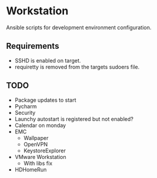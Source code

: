 Workstation
===========

Ansible scripts for development environment configuration.

## Requirements
* SSHD is enabled on target.
* requiretty is removed from the targets sudoers file.

## TODO
* Package updates to start
* Pycharm
* Security
* Launchy autostart is registered but not enabled?
* Calendar on monday
* EMC
  * Wallpaper
  * OpenVPN
  * KeystoreExplorer
* VMware Workstation
  * With libs fix
* HDHomeRun
